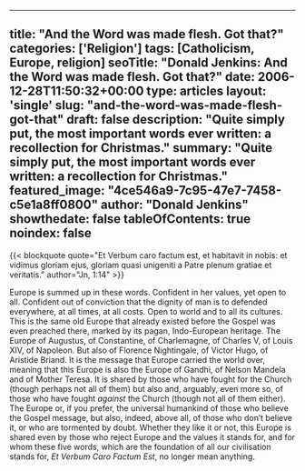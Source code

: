 
---
title: "And the Word was made flesh. Got that?"
categories: ['Religion']
tags: [Catholicism, Europe, religion]
seoTitle: "Donald Jenkins: And the Word was made flesh. Got that?"
date: 2006-12-28T11:50:32+00:00
type: articles
layout: 'single'
slug: "and-the-word-was-made-flesh-got-that"
draft: false
description: "Quite simply put, the most important words ever written: a recollection for Christmas."
summary: "Quite simply put, the most important words ever written: a recollection for Christmas."
featured_image: "4ce546a9-7c95-47e7-7458-c5e1a8ff0800"
author: "Donald Jenkins"
showthedate: false
tableOfContents: true
noindex: false
---

{{< blockquote quote="Et Verbum caro factum est, et habitavit in nobis: et vidimus gloriam ejus,  gloriam quasi unigeniti a Patre plenum gratiae et veritatis." author="Jn, 1:14" >}}

Europe is summed up in these words. Confident in her values, yet open to all. Confident out of conviction that the dignity of man is to defended everywhere, at all times, at all costs. Open to world and to all its cultures. This is the same old Europe that already existed before the Gospel was even preached there, marked by its pagan, Indo-European heritage. The Europe of Augustus, of Constantine, of Charlemagne, of Charles V, of Louis XIV, of Napoleon. But also of Florence Nightingale, of Victor Hugo, of Aristide Briand. It is the message that Europe carried the world over, meaning that this Europe is also the Europe of Gandhi, of Nelson Mandela and of Mother Teresa. It is shared by those who have fought for the Church (though perhaps not all of them) but also and, arguably, even more so, of those who have fought *against* the Church (though not all of them either). The Europe or, if you prefer, the universal humankind of those who believe the Gospel message, but also, indeed, above all, of those who don’t believe it, or who are tormented by doubt. Whether they like it or not, this Europe is shared even by those who reject Europe and the values it stands for, and for whom these five words, which are the foundation of all our civilisation stands for, <span lang="la">*Et Verbum Caro Factum Est*</span>, no longer mean anything.